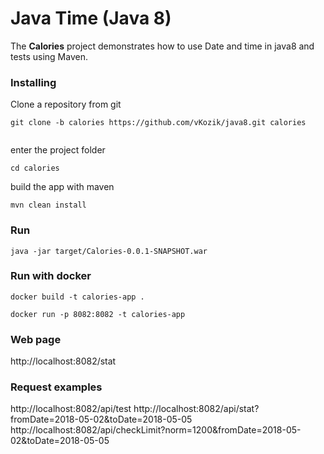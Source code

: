# Java Time (Java 8)


The **Calories** project demonstrates how to use Date and time in java8
and tests using Maven. 

### Installing

Clone a repository from git

```
git clone -b calories https://github.com/vKozik/java8.git calories
                                            
```

enter the project folder
```
cd calories
```

build the app with maven
```
mvn clean install
```
### Run

```
java -jar target/Calories-0.0.1-SNAPSHOT.war
```

### Run with docker

```
docker build -t calories-app .

docker run -p 8082:8082 -t calories-app
```

### Web page

http://localhost:8082/stat

### Request examples

http://localhost:8082/api/test
http://localhost:8082/api/stat?fromDate=2018-05-02&toDate=2018-05-05
http://localhost:8082/api/checkLimit?norm=1200&fromDate=2018-05-02&toDate=2018-05-05


